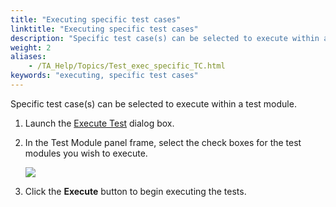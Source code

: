 ```yaml
--- 
title: "Executing specific test cases"
linktitle: "Executing specific test cases"
description: "Specific test case(s) can be selected to execute within a test module."
weight: 2
aliases: 
    - /TA_Help/Topics/Test_exec_specific_TC.html
keywords: "executing, specific test cases"
---
```


Specific test case\(s\) can be selected to execute within a test module.

1.  Launch the [Execute Test](/TA_Help/Topics/Test_exec_test_execution.html) dialog box.

2.  In the Test Module panel frame, select the check boxes for the test modules you wish to execute.

    ![](/images/TA_Help/Images/ug57.png)

3.  Click the **Execute** button to begin executing the tests.





